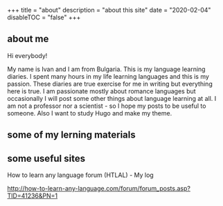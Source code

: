 +++
title = "about"
description = "about this site"
date = "2020-02-04"
disableTOC = "false"
+++

## about me

Hi everybody!

My name is Ivan and I am from Bulgaria. This is my language learning diaries. I spent many hours in my life learning languages and this is my passion. These diaries are true exercise for me in writing but everything here is true. I am passionate mostly about romance languages
but occasionally I will post some other things about language learning at all. I am not a professor nor a scientist - so I hope my posts to be useful to someone. Also I want to study  Hugo and make my theme. 

## some of my lerning materials

## some useful sites

How to learn any language forum (HTLAL) - My log

http://how-to-learn-any-language.com/forum/forum_posts.asp?TID=41236&PN=1 